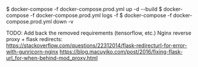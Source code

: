 $ docker-compose -f docker-compose.prod.yml up -d --build
$ docker-compose -f docker-compose.prod.yml logs -f
$ docker-compose -f docker-compose.prod.yml down -v

TODO:
Add back the removed requirements (tensorflow, etc.)
Nginx reverse proxy + flask redirects:
https://stackoverflow.com/questions/22312014/flask-redirecturl-for-error-with-gunricorn-nginx
https://blog.macuyiko.com/post/2016/fixing-flask-url_for-when-behind-mod_proxy.html
